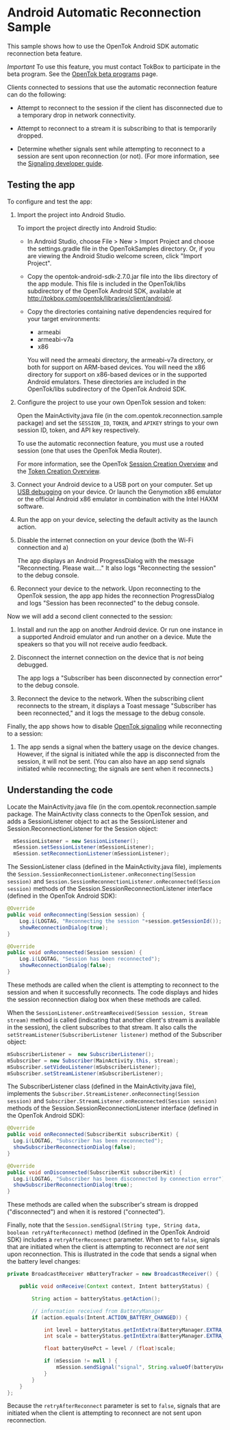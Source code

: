 Android Automatic Reconnection Sample
=====================================

This sample shows how to use the OpenTok Android SDK automatic reconnection beta feature.

*Important* To use this feature, you must contact TokBox to participate in the beta program.
See the [OpenTok beta programs](https://tokbox.com/platform/beta-programs) page.

Clients connected to sessions that use the automatic reconnection feature can do the following:

* Attempt to reconnect to the session if the client has disconnected due to a temporary drop in
  network connectivity.

* Attempt to reconnect to a stream it is subscribing to that is temporarily dropped.

* Determine whether signals sent while attempting to reconnect to a session are sent upon
  reconnection (or not). (For more information, see the
  [Signaling developer guide](https://tokbox.com/developer/guides/signaling/js/).

## Testing the app

To configure and test the app:

1. Import the project into Android Studio.

   To import the project directly into Android Studio:

   * In Android Studio, choose File > New > Import Project and choose the settings.gradle file in
     the OpenTokSamples directory. Or, if you are viewing the Android Studio welcome screen,
     click "Import Project".

   * Copy the opentok-android-sdk-2.7.0.jar file into the libs directory of the app module.
     This file is included in the OpenTok/libs subdirectory of the OpenTok Android SDK, available at
     <http://tokbox.com/opentok/libraries/client/android/>.

   * Copy the directories containing native dependencies required for your target environments:

     * armeabi
     * armeabi-v7a
     * x86

     You will need the armeabi directory, the armeabi-v7a directory, or both for support on
     ARM-based devices. You will need the x86 directory for support on x86-based devices or in
     the supported Android emulators. These directories are included in the OpenTok/libs
     subdirectory of the OpenTok Android SDK.

2. Configure the project to use your own OpenTok session and token:

   Open the MainActivity.java file (in the com.opentok.reconnection.sample package) and set
   the `SESSION_ID`, `TOKEN`, and `APIKEY` strings to your own session ID, token, and API key
   respectively.

   To use the automatic reconnection feature, you must use a routed session (one that uses the
   OpenTok Media Router).

   For more information, see the OpenTok [Session Creation
   Overview](https://tokbox.com/opentok/tutorials/create-session/) and the [Token Creation
   Overview](https://tokbox.com/opentok/tutorials/create-token/).

3.  Connect your Android device to a USB port on your computer. Set up
   [USB debugging](http://developer.android.com/tools/device.html) on your device.
   Or launch the Genymotion x86 emulator or the official Android x86 emulator in combination
   with the Intel HAXM software.

4.  Run the app on your device, selecting the default activity as the launch action.

5. Disable the internet connection on your device (both the Wi-Fi connection and a)

   The app displays an Android ProgressDialog with the message "Reconnecting. Please wait...."
   It also logs "Reconnecting the session" to the debug console.

6. Reconnect your device to the network. Upon reconnecting to the OpenTok session, the app
   app hides the reconnection ProgressDialog and logs "Session has been reconnected" to the debug
   console.

Now we will add a second client connected to the session:

1. Install and run the app on another Android device. Or run one instance in a supported Android
   emulator and run another on a device. Mute the speakers so that you will not receive audio
   feedback.

2. Disconnect the internet connection on the device that is _not_ being debugged.

   The app logs a "Subscriber has been disconnected by connection error" to the debug console.

5. Reconnect the device to the network. When the subscribing client reconnects to the stream, it
   displays a Toast message "Subscriber has been reconnected," and it logs the message to the
   debug console.

Finally, the app shows how to disable
[OpenTok signaling](https://tokbox.com/developer/guides/signaling/android/) while reconnecting
to a session:

1. The app sends a signal when the battery usage on the device changes. However, if the signal is
   initiated while the app is disconnected from the session, it will not be sent. (You can also
   have an app send signals initiated while reconnecting; the signals are sent when it reconnects.)

## Understanding the code

Locate the MainActivity.java file (in the com.opentok.reconnection.sample package. The MainActivity
class connects to the OpenTok session, and adds a SessionListener object to act as the
SessionListener and Session.ReconnectionListener for the Session object:

```java
  mSessionListener = new SessionListener();
  mSession.setSessionListener(mSessionListener);
  mSession.setReconnectionListener(mSessionListener);
```

The SessionListener class (defined in the MainActivity.java file), implements the
`Session.SessionReconnectionListener.onReconnecting(Session session)` and
`Session.SessionReconnectionListener.onReconnected(Session session)` methods of the
Session.SessionReconnectionListener interface (defined in the OpenTok Android SDK):

```java
@Override
public void onReconnecting(Session session) {
    Log.i(LOGTAG, "Reconnecting the session "+session.getSessionId());
    showReconnectionDialog(true);
}

@Override
public void onReconnected(Session session) {
    Log.i(LOGTAG, "Session has been reconnected");
    showReconnectionDialog(false);
}
```

These methods are called when the client is attempting to reconnect to the session and when it
successfully reconnects. The code displays and hides the session reconnection dialog box when
these methods are called.

When the `SessionListener.onStreamReceived(Session session, Stream stream)` method is called
(indicating that another client's stream is available in the session), the client subscribes to
that stream. It also calls the `setStreamListener(SubscriberListener listener)` method of the
Subscriber object:

```java
mSubscriberListener =  new SubscriberListener();
mSubscriber = new Subscriber(MainActivity.this, stream);
mSubscriber.setVideoListener(mSubscriberListener);
mSubscriber.setStreamListener(mSubscriberListener);
```

The SubscriberListener class (defined in the MainActivity.java file), implements the
`Subscriber.StreamListener.onReconnecting(Session session)` and
`Subscriber.StreamListener.onReconnected(Session session)` methods of the
Session.SessionReconnectionListener interface (defined in the OpenTok Android SDK):

```java
@Override
public void onReconnected(SubscriberKit subscriberKit) {
  Log.i(LOGTAG, "Subscriber has been reconnected");
  showSubscriberReconnectionDialog(false);
}

@Override
public void onDisconnected(SubscriberKit subscriberKit) {
  Log.i(LOGTAG, "Subscriber has been disconnected by connection error");
  showSubscriberReconnectionDialog(true);
}
```

These methods are called when the subscriber's stream is dropped ("disconnected") and when it is
restored ("connected").

Finally, note that the `Session.sendSignal(String type, String data, boolean retryAfterReconnect)`
method (defined in the OpenTok Android SDK) includes a `retryAfterReconnect` parameter. When set
to `false`, signals that are initiated when the client is attempting to reconnect are _not_ sent
upon reconnection. This is illustrated in the code that sends a signal when the battery level
changes:

```java
private BroadcastReceiver mBatteryTracker = new BroadcastReceiver() {

    public void onReceive(Context context, Intent batteryStatus) {

        String action = batteryStatus.getAction();

        // information received from BatteryManager
        if (action.equals(Intent.ACTION_BATTERY_CHANGED)) {

            int level = batteryStatus.getIntExtra(BatteryManager.EXTRA_LEVEL, -1);
            int scale = batteryStatus.getIntExtra(BatteryManager.EXTRA_SCALE, -1);

            float batteryUsePct = level / (float)scale;

            if (mSession != null ) {
                mSession.sendSignal("signal", String.valueOf(batteryUsePct), false);
            }
        }
    }
};
```

Because the `retryAfterReconnect` parameter is set to `false`, signals that are initiated when
the client is attempting to reconnect are not sent upon reconnection.
